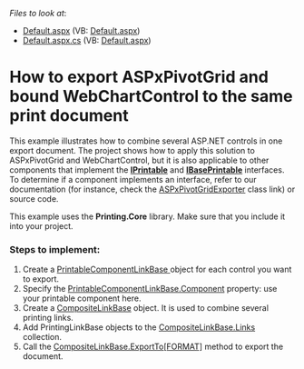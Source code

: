 <!-- default file list -->
*Files to look at*:

* [Default.aspx](./CS/Default.aspx) (VB: [Default.aspx](./VB/Default.aspx))
* [Default.aspx.cs](./CS/Default.aspx.cs) (VB: [Default.aspx](./VB/Default.aspx))
<!-- default file list end -->
# How to export ASPxPivotGrid and bound WebChartControl to the same print document


This example illustrates how to combine several ASP.NET controls in one export document. The project shows how to apply this solution to ASPxPivotGrid and WebChartControl, but it is also applicable to other components that implement the [**IPrintable**](https://documentation.devexpress.com/CoreLibraries/DevExpress.XtraPrinting.IPrintable.class) and [**IBasePrintable**](https://documentation.devexpress.com/CoreLibraries/DevExpress.XtraPrinting.IBasePrintable.class) interfaces. To determine if a component implements an interface, refer to our documentation (for instance, check the [ASPxPivotGridExporter](https://documentation.devexpress.com/AspNet/DevExpress.Web.ASPxPivotGrid.ASPxPivotGridExporter.class) class link) or source code.

This example uses the **Printing.Core** library. Make sure that you include it into your project. 

### Steps to implement:
1. Create a [PrintableComponentLinkBase ](https://documentation.devexpress.com/CoreLibraries/DevExpress.XtraPrintingLinks.PrintableComponentLinkBase.members) object for each control you want to export.
2. Specify the [PrintableComponentLinkBase.Component](https://documentation.devexpress.com/CoreLibraries/DevExpress.XtraPrintingLinks.PrintableComponentLinkBase.Component.property) property: use your printable component here. 
3. Create a [CompositeLinkBase](https://documentation.devexpress.com/#CoreLibraries/clsDevExpressXtraPrintingLinksCompositeLinkBasetopic) object. It is used to combine several printing links.
4. Add PrintingLinkBase objects to the [CompositeLinkBase.Links](https://documentation.devexpress.com/CoreLibraries/DevExpress.XtraPrintingLinks.CompositeLinkBase.Links.property) collection. 
5. Call the [CompositeLinkBase.ExportTo[FORMAT]](https://documentation.devexpress.com/CoreLibraries/DevExpress.XtraPrinting.LinkBase.ExportToDocx.overloads) method to export the document.

